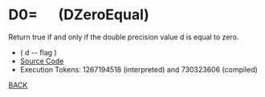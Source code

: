 # D0= &emsp; (DZeroEqual)
Return true if and only if the double precision value d is equal to zero.
* ( d -- flag )
* [Source Code](../words/double/DZeroEqual.cs)
* Execution Tokens: 1267194518 (interpreted) and 730323606 (compiled)


[BACK](builtins.md#DZeroEqual)
